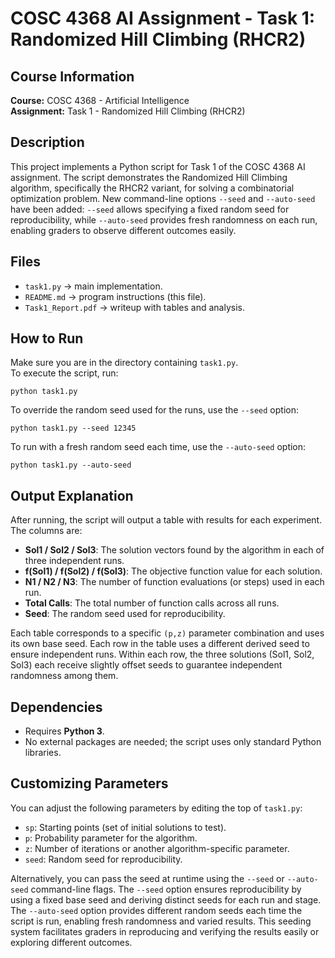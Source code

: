 # COSC 4368 AI Assignment - Task 1: Randomized Hill Climbing (RHCR2)

## Course Information
**Course:** COSC 4368 - Artificial Intelligence  
**Assignment:** Task 1 - Randomized Hill Climbing (RHCR2)

## Description
This project implements a Python script for Task 1 of the COSC 4368 AI assignment. The script demonstrates the Randomized Hill Climbing algorithm, specifically the RHCR2 variant, for solving a combinatorial optimization problem. New command-line options `--seed` and `--auto-seed` have been added: `--seed` allows specifying a fixed random seed for reproducibility, while `--auto-seed` provides fresh randomness on each run, enabling graders to observe different outcomes easily.

## Files
- `task1.py` → main implementation.
- `README.md` → program instructions (this file).
- `Task1_Report.pdf` → writeup with tables and analysis.

## How to Run
Make sure you are in the directory containing `task1.py`.  
To execute the script, run:
```
python task1.py
```
To override the random seed used for the runs, use the `--seed` option:
```
python task1.py --seed 12345
```
To run with a fresh random seed each time, use the `--auto-seed` option:
```
python task1.py --auto-seed
```

## Output Explanation
After running, the script will output a table with results for each experiment. The columns are:
- **Sol1 / Sol2 / Sol3**: The solution vectors found by the algorithm in each of three independent runs.
- **f(Sol1) / f(Sol2) / f(Sol3)**: The objective function value for each solution.
- **N1 / N2 / N3**: The number of function evaluations (or steps) used in each run.
- **Total Calls**: The total number of function calls across all runs.
- **Seed**: The random seed used for reproducibility.

Each table corresponds to a specific `(p,z)` parameter combination and uses its own base seed. Each row in the table uses a different derived seed to ensure independent runs. Within each row, the three solutions (Sol1, Sol2, Sol3) each receive slightly offset seeds to guarantee independent randomness among them.

## Dependencies
- Requires **Python 3**.
- No external packages are needed; the script uses only standard Python libraries.

## Customizing Parameters
You can adjust the following parameters by editing the top of `task1.py`:
- `sp`: Starting points (set of initial solutions to test).
- `p`: Probability parameter for the algorithm.
- `z`: Number of iterations or another algorithm-specific parameter.
- `seed`: Random seed for reproducibility.

Alternatively, you can pass the seed at runtime using the `--seed` or `--auto-seed` command-line flags. The `--seed` option ensures reproducibility by using a fixed base seed and deriving distinct seeds for each run and stage. The `--auto-seed` option provides different random seeds each time the script is run, enabling fresh randomness and varied results. This seeding system facilitates graders in reproducing and verifying the results easily or exploring different outcomes.

